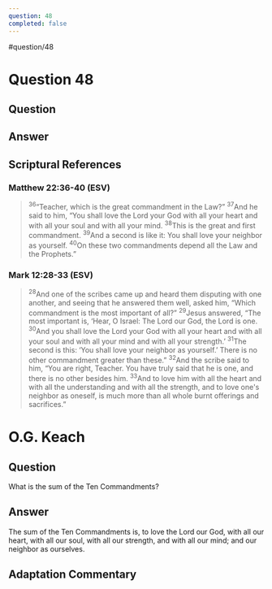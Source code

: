 ```yaml
---
question: 48
completed: false
---
```

#question/48
# Question 48

## Question


## Answer


## Scriptural References
### Matthew 22:36-40 (ESV)
> <sup>36</sup>“Teacher, which is the great commandment in the Law?”
> <sup>37</sup>And he said to him, “You shall love the Lord your God with all your heart and with all your soul and with all your mind.
> <sup>38</sup>This is the great and first commandment.
> <sup>39</sup>And a second is like it: You shall love your neighbor as yourself.
> <sup>40</sup>On these two commandments depend all the Law and the Prophets.”

### Mark 12:28-33 (ESV)
> <sup>28</sup>And one of the scribes came up and heard them disputing with one another, and seeing that he answered them well, asked him, “Which commandment is the most important of all?”
> <sup>29</sup>Jesus answered, “The most important is, ‘Hear, O Israel: The Lord our God, the Lord is one.
> <sup>30</sup>And you shall love the Lord your God with all your heart and with all your soul and with all your mind and with all your strength.’
> <sup>31</sup>The second is this: ‘You shall love your neighbor as yourself.’ There is no other commandment greater than these.”
> <sup>32</sup>And the scribe said to him, “You are right, Teacher. You have truly said that he is one, and there is no other besides him.
> <sup>33</sup>And to love him with all the heart and with all the understanding and with all the strength, and to love one's neighbor as oneself, is much more than all whole burnt offerings and sacrifices.”

# O.G. Keach
## Question
What is the sum of the Ten Commandments?

## Answer
The sum of the Ten Commandments is, to love the Lord our God, with all our heart, with all our soul, with all our strength, and with all our mind; and our neighbor as ourselves.

## Adaptation Commentary
